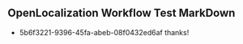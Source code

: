 ## OpenLocalization Workflow Test MarkDown
* 5b6f3221-9396-45fa-abeb-08f0432ed6af thanks!

<!--HONumber=Aug16_HO5-->


